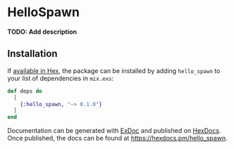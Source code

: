 # HelloSpawn

**TODO: Add description**

## Installation

If [available in Hex](https://hex.pm/docs/publish), the package can be installed
by adding `hello_spawn` to your list of dependencies in `mix.exs`:

```elixir
def deps do
  [
    {:hello_spawn, "~> 0.1.0"}
  ]
end
```

Documentation can be generated with [ExDoc](https://github.com/elixir-lang/ex_doc)
and published on [HexDocs](https://hexdocs.pm). Once published, the docs can
be found at <https://hexdocs.pm/hello_spawn>.

